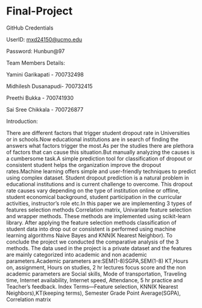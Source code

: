# Final-Project

GitHub Credentials

UserID: mxd24150@ucmo.edu

Password: Hunbun@97


Team Members Details: 

Yamini Garikapati   - 700732498

Midhilesh Dusanapudi- 700732415

Preethi Bukka       - 700741930

Sai Sree Chikkala   - 700726877


Introduction:

There are different factors that trigger student dropout rate in Universities or in schools.Now educational institutions are in search of finding the answers what factors trigger the most.As per the studies there are plethora of factors that can cause this situation.But manually analyzing the causes is a cumbersome task.A simple prediction tool for classification of dropout or consistent student helps the organization improve the dropout rates.Machine learning offers simple and user-friendly techniques to predict using complex dataset. Student dropout prediction is a natural problem in educational institutions and is current challenge to overcome. This dropout rate causes vary depending on the type of institution online or offline, student economical background, student participation in the curricular activities, instructor’s role etc.In this paper we are implementing 3 types of features selection methods Correlation matrix, Univariate feature selection and wrapper methods. These methods are implemented using scikit-learn library. After applying the feature selection methods classification of student data into drop out or consistent is performed using machine learning algorithms Naive Bayes and KNN(K Nearest Neighbor). To conclude the project we conducted the comparative analysis of the 3 methods. The data used in the project is a private dataset and the features are mainly categorized into academic and non academic parameters.Academic parameters are:SEM(1-8)SGPA,SEM(1-8) KT,Hours on, assignment, Hours on studies, 2 hr lectures focus score and the non academic parameters are Social skills, Mode of transportation, Traveling time, Internet availability, Internet speed, Attendance, 5 hr practice and Teacher’s feedback. Index Terms—Feature selection, KNN(K Nearest Neighbors),KT(keeping terms), Semester Grade Point Average(SGPA), Correlation matrix
